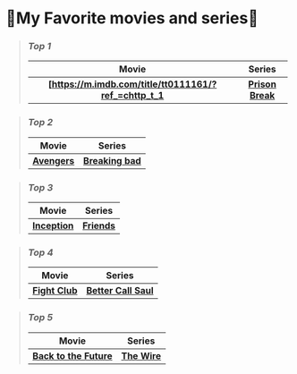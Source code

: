 # 🍿My Favorite movies and series🎥 
> ### *Top 1*
>>
> |Movie|Series|
> |:-:|:-:|
> | **[https://m.imdb.com/title/tt0111161/?ref_=chttp_t_1** | **[Prison Break](https://www.imdb.com/title/tt0455275/?ref_=nv_sr_srsg_0_tt_8_nm_0_q_prison%2520)** |


> ### *Top 2*
>>
> |Movie|Series|
> |:-:|:-:|
> | **[Avengers](https://www.imdb.com/title/tt0848228/)** | **[Breaking bad](https://www.imdb.com/title/tt0903747/?ref_=fn_al_tt_1)** |

> ### *Top 3*
>>
> |Movie|Series|
> |:-:|:-:|
> | **[Inception](https://www.imdb.com/title/tt1375666/?ref_=chttp_t_14)** | **[Friends](https://www.imdb.com/title/tt0108778/?ref_=chttvtp_t_51)** |

> ### *Top 4*
>>
> |Movie|Series|
> |:-:|:-:|
> | **[Fight Club](https://www.imdb.com/title/tt0137523/?ref_=chttp_t_12)** | **[Better Call Saul](https://www.imdb.com/title/tt3032476/?ref_=chttvtp_t_29)** |

> ### *Top 5*
>>
> |Movie|Series|
> |:-:|:-:|
> | **[Back to the Future](https://www.imdb.com/title/tt0088763/?ref_=chttp_t_31)** | **[The Wire](https://www.imdb.com/title/tt0306414/?ref_=chttvtp_t_6)** |


